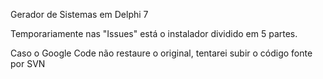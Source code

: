 Gerador de Sistemas em Delphi 7

Temporariamente nas "Issues" está o instalador dividido em 5 partes.

Caso o Google Code não restaure o original, tentarei subir o código fonte por SVN
